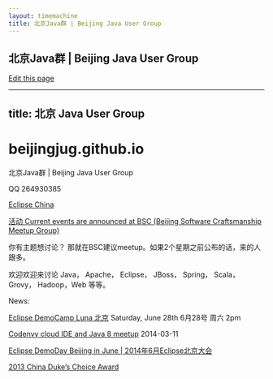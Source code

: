```yaml
---
layout: timemachine
title: 北京Java群 | Beijing Java User Group
---
```


## 北京Java群 | Beijing Java User Group

[Edit this page](https://github.com/beijingjug/beijingjug.github.io/edit/master/index.md)

<hr>

<h2>
<a name="title--java-user-group" class="anchor" href="#title--java-user-group"><span class="octicon octicon-link"></span></a>title: 北京 Java User Group</h2>

<h1>
<a name="beijingjuggithubio" class="anchor" href="#beijingjuggithubio"><span class="octicon octicon-link"></span></a>beijingjug.github.io</h1>

<p>北京Java群 | Beijing Java User Group</p>

QQ  264930385

<p><a href="http://eclipse-china.github.io">Eclipse China</a></p>

<!--
[活动 Current events](http://www.eventbrite.com/org/3505778863)
-->

[活动 Current events are announced at BSC (Beijing Software Craftsmanship Meetup Group)](http://www.meetup.com/BeijingSoftwareCraftsmanship/)

你有主题想讨论？ 那就在BSC建议meetup。如果2个星期之前公布的话，来的人跟多。

欢迎欢迎来讨论 Java， Apache， Eclipse， JBoss， Spring， Scala， Grovy， Hadoop，Web 等等。

News:

[Eclipse DemoCamp Luna 北京](https://wiki.eclipse.org/Eclipse_DemoCamps_Luna_2014/Beijing) Saturday, June 28th 6月28号 周六 2pm

[Codenvy cloud IDE and Java 8 meetup](http://www.meetup.com/BeijingSoftwareCraftsmanship/events/164834752/) 2014-03-11

[Eclipse DemoDay Beijing in June | 2014年6月Eclipse北京大会](https://wiki.eclipse.org/Eclipse_DemoCamps_Luna_2014/Beijing)
 
[2013 China Duke’s Choice Award](https://blogs.oracle.com/java/entry/2013_china_duke_s_choice)
